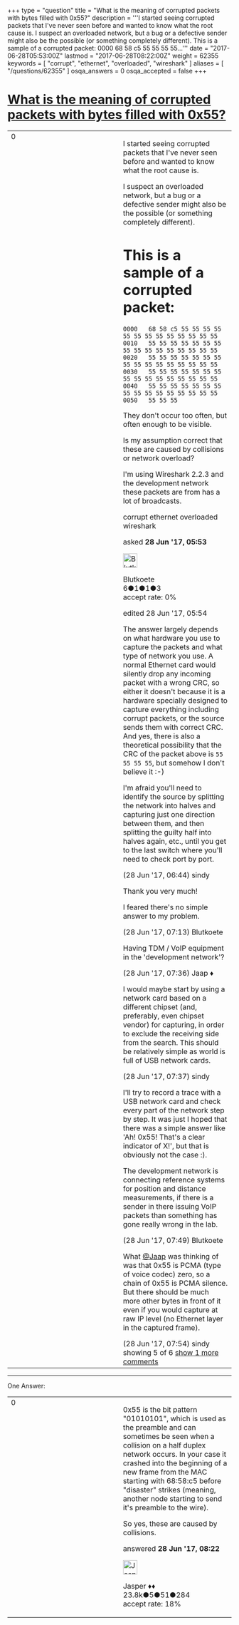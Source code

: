 +++
type = "question"
title = "What is the meaning of corrupted packets with bytes filled with 0x55?"
description = '''I started seeing corrupted packets that I&#x27;ve never seen before and wanted to know what the root cause is. I suspect an overloaded network, but a bug or a defective sender might also be the possible (or something completely different). This is a sample of a corrupted packet: 0000 68 58 c5 55 55 55 55...'''
date = "2017-06-28T05:53:00Z"
lastmod = "2017-06-28T08:22:00Z"
weight = 62355
keywords = [ "corrupt", "ethernet", "overloaded", "wireshark" ]
aliases = [ "/questions/62355" ]
osqa_answers = 0
osqa_accepted = false
+++

<div class="headNormal">

# [What is the meaning of corrupted packets with bytes filled with 0x55?](/questions/62355/what-is-the-meaning-of-corrupted-packets-with-bytes-filled-with-0x55)

</div>

<div id="main-body">

<div id="askform">

<table id="question-table" style="width:100%;"><colgroup><col style="width: 50%" /><col style="width: 50%" /></colgroup><tbody><tr class="odd"><td style="width: 30px; vertical-align: top"><div class="vote-buttons"><div id="post-62355-score" class="post-score" title="current number of votes">0</div><div id="favorite-count" class="favorite-count"></div></div></td><td><div id="item-right"><div class="question-body"><p>I started seeing corrupted packets that I've never seen before and wanted to know what the root cause is.</p><p>I suspect an overloaded network, but a bug or a defective sender might also be the possible (or something completely different).</p><h1 id="this-is-a-sample-of-a-corrupted-packet">This is a sample of a corrupted packet:</h1><pre><code>0000   68 58 c5 55 55 55 55 55 55 55 55 55 55 55 55 55
0010   55 55 55 55 55 55 55 55 55 55 55 55 55 55 55 55
0020   55 55 55 55 55 55 55 55 55 55 55 55 55 55 55 55
0030   55 55 55 55 55 55 55 55 55 55 55 55 55 55 55 55
0040   55 55 55 55 55 55 55 55 55 55 55 55 55 55 55 55
0050   55 55 55</code></pre><p>They don't occur too often, but often enough to be visible.</p><p>Is my assumption correct that these are caused by collisions or network overload?</p><p>I'm using Wireshark 2.2.3 and the development network these packets are from has a lot of broadcasts.</p></div><div id="question-tags" class="tags-container tags">corrupt ethernet overloaded wireshark</div><div id="question-controls" class="post-controls"></div><div class="post-update-info-container"><div class="post-update-info post-update-info-user"><p>asked <strong>28 Jun '17, 05:53</strong></p><img src="https://secure.gravatar.com/avatar/fc7bdb55fd917ecec08fcb0159eebbc2?s=32&amp;d=identicon&amp;r=g" class="gravatar" width="32" height="32" alt="Blutkoete&#39;s gravatar image" /><p>Blutkoete<br />
<span class="score" title="6 reputation points">6</span><span title="1 badges"><span class="badge1">●</span><span class="badgecount">1</span></span><span title="1 badges"><span class="silver">●</span><span class="badgecount">1</span></span><span title="3 badges"><span class="bronze">●</span><span class="badgecount">3</span></span><br />
<span class="accept_rate" title="Rate of the user&#39;s accepted answers">accept rate:</span> <span title="Blutkoete has no accepted answers">0%</span></p></div><div class="post-update-info post-update-info-edited"><p>edited 28 Jun '17, 05:54</p></div></div><div id="comments-container-62355" class="comments-container"><span id="62357"></span><div id="comment-62357" class="comment"><div id="post-62357-score" class="comment-score"></div><div class="comment-text"><p>The answer largely depends on what hardware you use to capture the packets and what type of network you use. A normal Ethernet card would silently drop any incoming packet with a wrong CRC, so either it doesn't because it is a hardware specially designed to capture everything including corrupt packets, or the source sends them with correct CRC. And yes, there is also a theoretical possibility that the CRC of the packet above is <code>55 55 55 55</code>, but somehow I don't believe it :-)</p><p>I'm afraid you'll need to identify the source by splitting the network into halves and capturing just one direction between them, and then splitting the guilty half into halves again, etc., until you get to the last switch where you'll need to check port by port.</p></div><div id="comment-62357-info" class="comment-info"><span class="comment-age">(28 Jun '17, 06:44)</span> sindy</div></div><span id="62359"></span><div id="comment-62359" class="comment"><div id="post-62359-score" class="comment-score"></div><div class="comment-text"><p>Thank you very much!</p><p>I feared there's no simple answer to my problem.</p></div><div id="comment-62359-info" class="comment-info"><span class="comment-age">(28 Jun '17, 07:13)</span> Blutkoete</div></div><span id="62361"></span><div id="comment-62361" class="comment"><div id="post-62361-score" class="comment-score"></div><div class="comment-text"><p>Having TDM / VoIP equipment in the 'development network'?</p></div><div id="comment-62361-info" class="comment-info"><span class="comment-age">(28 Jun '17, 07:36)</span> Jaap ♦</div></div><span id="62362"></span><div id="comment-62362" class="comment"><div id="post-62362-score" class="comment-score"></div><div class="comment-text"><p>I would maybe start by using a network card based on a different chipset (and, preferably, even chipset vendor) for capturing, in order to exclude the receiving side from the search. This should be relatively simple as world is full of USB network cards.</p></div><div id="comment-62362-info" class="comment-info"><span class="comment-age">(28 Jun '17, 07:37)</span> sindy</div></div><span id="62363"></span><div id="comment-62363" class="comment"><div id="post-62363-score" class="comment-score"></div><div class="comment-text"><p>I'll try to record a trace with a USB network card and check every part of the network step by step. It was just I hoped that there was a simple answer like 'Ah! 0x55! That's a clear indicator of X!', but that is obviously not the case :).</p><p>The development network is connecting reference systems for position and distance measurements, if there is a sender in there issuing VoIP packets than something has gone really wrong in the lab.</p></div><div id="comment-62363-info" class="comment-info"><span class="comment-age">(28 Jun '17, 07:49)</span> Blutkoete</div></div><span id="62364"></span><div id="comment-62364" class="comment not_top_scorer"><div id="post-62364-score" class="comment-score"></div><div class="comment-text"><p>What <a href="https://ask.wireshark.org/users/4/jaap">@Jaap</a> was thinking of was that 0x55 is PCMA (type of voice codec) zero, so a chain of 0x55 is PCMA silence. But there should be much more other bytes in front of it even if you would capture at raw IP level (no Ethernet layer in the captured frame).</p></div><div id="comment-62364-info" class="comment-info"><span class="comment-age">(28 Jun '17, 07:54)</span> sindy</div></div></div><div id="comment-tools-62355" class="comment-tools"><span class="comments-showing"> showing 5 of 6 </span> <a href="#" class="show-all-comments-link">show 1 more comments</a></div><div class="clear"></div><div id="comment-62355-form-container" class="comment-form-container"></div><div class="clear"></div></div></td></tr></tbody></table>

------------------------------------------------------------------------

<div class="tabBar">

<span id="sort-top"></span>

<div class="headQuestions">

One Answer:

</div>

</div>

<span id="62366"></span>

<div id="answer-container-62366" class="answer">

<table style="width:100%;"><colgroup><col style="width: 50%" /><col style="width: 50%" /></colgroup><tbody><tr class="odd"><td style="width: 30px; vertical-align: top"><div class="vote-buttons"><div id="post-62366-score" class="post-score" title="current number of votes">0</div></div></td><td><div class="item-right"><div class="answer-body"><p>0x55 is the bit pattern "01010101", which is used as the preamble and can sometimes be seen when a collision on a half duplex network occurs. In your case it crashed into the beginning of a new frame from the MAC starting with 68:58:c5 before "disaster" strikes (meaning, another node starting to send it's preamble to the wire).</p><p>So yes, these are caused by collisions.</p></div><div class="answer-controls post-controls"></div><div class="post-update-info-container"><div class="post-update-info post-update-info-user"><p>answered <strong>28 Jun '17, 08:22</strong></p><img src="https://secure.gravatar.com/avatar/c578ba2967741f25aebd6afef702f432?s=32&amp;d=identicon&amp;r=g" class="gravatar" width="32" height="32" alt="Jasper&#39;s gravatar image" /><p>Jasper ♦♦<br />
<span class="score" title="23806 reputation points"><span>23.8k</span></span><span title="5 badges"><span class="badge1">●</span><span class="badgecount">5</span></span><span title="51 badges"><span class="silver">●</span><span class="badgecount">51</span></span><span title="284 badges"><span class="bronze">●</span><span class="badgecount">284</span></span><br />
<span class="accept_rate" title="Rate of the user&#39;s accepted answers">accept rate:</span> <span title="Jasper has 263 accepted answers">18%</span></p></div></div><div id="comments-container-62366" class="comments-container"></div><div id="comment-tools-62366" class="comment-tools"></div><div class="clear"></div><div id="comment-62366-form-container" class="comment-form-container"></div><div class="clear"></div></div></td></tr></tbody></table>

</div>

<div class="paginator-container-left">

</div>

</div>

</div>

